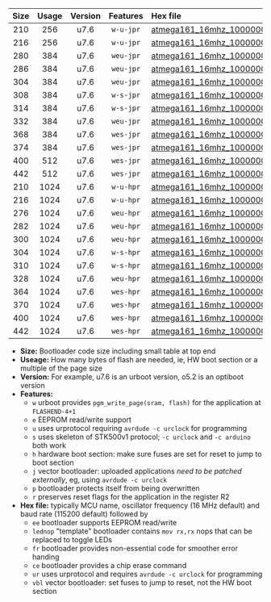 |Size|Usage|Version|Features|Hex file|
|:-:|:-:|:-:|:-:|:--|
|210|256|u7.6|`w-u-jpr`|[atmega161_16mhz_1000000bps_ur_vbl.hex](https://raw.githubusercontent.com/stefanrueger/urboot/main/atmega161_16mhz_1000000bps_ur_vbl.hex)|
|216|256|u7.6|`w-u-jpr`|[atmega161_16mhz_1000000bps_lednop_ur_vbl.hex](https://raw.githubusercontent.com/stefanrueger/urboot/main/atmega161_16mhz_1000000bps_lednop_ur_vbl.hex)|
|280|384|u7.6|`weu-jpr`|[atmega161_16mhz_1000000bps_ee_ur_vbl.hex](https://raw.githubusercontent.com/stefanrueger/urboot/main/atmega161_16mhz_1000000bps_ee_ur_vbl.hex)|
|286|384|u7.6|`weu-jpr`|[atmega161_16mhz_1000000bps_ee_lednop_ur_vbl.hex](https://raw.githubusercontent.com/stefanrueger/urboot/main/atmega161_16mhz_1000000bps_ee_lednop_ur_vbl.hex)|
|304|384|u7.6|`weu-jpr`|[atmega161_16mhz_1000000bps_ee_lednop_fr_ur_vbl.hex](https://raw.githubusercontent.com/stefanrueger/urboot/main/atmega161_16mhz_1000000bps_ee_lednop_fr_ur_vbl.hex)|
|308|384|u7.6|`w-s-jpr`|[atmega161_16mhz_1000000bps_vbl.hex](https://raw.githubusercontent.com/stefanrueger/urboot/main/atmega161_16mhz_1000000bps_vbl.hex)|
|314|384|u7.6|`w-s-jpr`|[atmega161_16mhz_1000000bps_lednop_vbl.hex](https://raw.githubusercontent.com/stefanrueger/urboot/main/atmega161_16mhz_1000000bps_lednop_vbl.hex)|
|332|384|u7.6|`weu-jpr`|[atmega161_16mhz_1000000bps_ee_lednop_fr_ce_ur_vbl.hex](https://raw.githubusercontent.com/stefanrueger/urboot/main/atmega161_16mhz_1000000bps_ee_lednop_fr_ce_ur_vbl.hex)|
|368|384|u7.6|`wes-jpr`|[atmega161_16mhz_1000000bps_ee_vbl.hex](https://raw.githubusercontent.com/stefanrueger/urboot/main/atmega161_16mhz_1000000bps_ee_vbl.hex)|
|374|384|u7.6|`wes-jpr`|[atmega161_16mhz_1000000bps_ee_lednop_vbl.hex](https://raw.githubusercontent.com/stefanrueger/urboot/main/atmega161_16mhz_1000000bps_ee_lednop_vbl.hex)|
|400|512|u7.6|`wes-jpr`|[atmega161_16mhz_1000000bps_ee_lednop_fr_vbl.hex](https://raw.githubusercontent.com/stefanrueger/urboot/main/atmega161_16mhz_1000000bps_ee_lednop_fr_vbl.hex)|
|442|512|u7.6|`wes-jpr`|[atmega161_16mhz_1000000bps_ee_lednop_fr_ce_vbl.hex](https://raw.githubusercontent.com/stefanrueger/urboot/main/atmega161_16mhz_1000000bps_ee_lednop_fr_ce_vbl.hex)|
|210|1024|u7.6|`w-u-hpr`|[atmega161_16mhz_1000000bps_ur.hex](https://raw.githubusercontent.com/stefanrueger/urboot/main/atmega161_16mhz_1000000bps_ur.hex)|
|216|1024|u7.6|`w-u-hpr`|[atmega161_16mhz_1000000bps_lednop_ur.hex](https://raw.githubusercontent.com/stefanrueger/urboot/main/atmega161_16mhz_1000000bps_lednop_ur.hex)|
|276|1024|u7.6|`weu-hpr`|[atmega161_16mhz_1000000bps_ee_ur.hex](https://raw.githubusercontent.com/stefanrueger/urboot/main/atmega161_16mhz_1000000bps_ee_ur.hex)|
|282|1024|u7.6|`weu-hpr`|[atmega161_16mhz_1000000bps_ee_lednop_ur.hex](https://raw.githubusercontent.com/stefanrueger/urboot/main/atmega161_16mhz_1000000bps_ee_lednop_ur.hex)|
|300|1024|u7.6|`weu-hpr`|[atmega161_16mhz_1000000bps_ee_lednop_fr_ur.hex](https://raw.githubusercontent.com/stefanrueger/urboot/main/atmega161_16mhz_1000000bps_ee_lednop_fr_ur.hex)|
|304|1024|u7.6|`w-s-hpr`|[atmega161_16mhz_1000000bps.hex](https://raw.githubusercontent.com/stefanrueger/urboot/main/atmega161_16mhz_1000000bps.hex)|
|310|1024|u7.6|`w-s-hpr`|[atmega161_16mhz_1000000bps_lednop.hex](https://raw.githubusercontent.com/stefanrueger/urboot/main/atmega161_16mhz_1000000bps_lednop.hex)|
|328|1024|u7.6|`weu-hpr`|[atmega161_16mhz_1000000bps_ee_lednop_fr_ce_ur.hex](https://raw.githubusercontent.com/stefanrueger/urboot/main/atmega161_16mhz_1000000bps_ee_lednop_fr_ce_ur.hex)|
|364|1024|u7.6|`wes-hpr`|[atmega161_16mhz_1000000bps_ee.hex](https://raw.githubusercontent.com/stefanrueger/urboot/main/atmega161_16mhz_1000000bps_ee.hex)|
|370|1024|u7.6|`wes-hpr`|[atmega161_16mhz_1000000bps_ee_lednop.hex](https://raw.githubusercontent.com/stefanrueger/urboot/main/atmega161_16mhz_1000000bps_ee_lednop.hex)|
|400|1024|u7.6|`wes-hpr`|[atmega161_16mhz_1000000bps_ee_lednop_fr.hex](https://raw.githubusercontent.com/stefanrueger/urboot/main/atmega161_16mhz_1000000bps_ee_lednop_fr.hex)|
|442|1024|u7.6|`wes-hpr`|[atmega161_16mhz_1000000bps_ee_lednop_fr_ce.hex](https://raw.githubusercontent.com/stefanrueger/urboot/main/atmega161_16mhz_1000000bps_ee_lednop_fr_ce.hex)|

- **Size:** Bootloader code size including small table at top end
- **Useage:** How many bytes of flash are needed, ie, HW boot section or a multiple of the page size
- **Version:** For example, u7.6 is an urboot version, o5.2 is an optiboot version
- **Features:**
  + `w` urboot provides `pgm_write_page(sram, flash)` for the application at `FLASHEND-4+1`
  + `e` EEPROM read/write support
  + `u` uses urprotocol requiring `avrdude -c urclock` for programming
  + `s` uses skeleton of STK500v1 protocol; `-c urclock` and `-c arduino` both work
  + `h` hardware boot section: make sure fuses are set for reset to jump to boot section
  + `j` vector bootloader: uploaded applications *need to be patched externally*, eg, using `avrdude -c urclock`
  + `p` bootloader protects itself from being overwritten
  + `r` preserves reset flags for the application in the register R2
- **Hex file:** typically MCU name, oscillator frequency (16 MHz default) and baud rate (115200 default) followed by
  + `ee` bootloader supports EEPROM read/write
  + `lednop` "template" bootloader contains `mov rx,rx` nops that can be replaced to toggle LEDs
  + `fr` bootloader provides non-essential code for smoother error handing
  + `ce` bootloader provides a chip erase command
  + `ur` uses urprotocol and requires `avrdude -c urclock` for programming
  + `vbl` vector bootloader: set fuses to jump to reset, not the HW boot section
